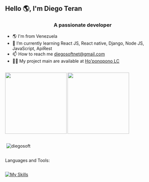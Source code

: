 ## Hello 🌎, I'm Diego Teran

<h3 align="center">A passionate developer</h3>

 - 🌎  I'm from Venezuela 
 - 🌱 I’m currently learning React JS, React native, Django, Node JS, JavaScript, ApiRest
 - 📫 How to reach me diegosoftnet@gmail.com
 - 👨‍💻 My project main are available at  [Ho'ponopono LC ](https://play.google.com/store/apps/details?id=hooponopono.apliihd&pcampaignid=web_share)


 ##
<a href="https://github.com/diegosoft/github-readme-stats">
  <img height=200 align="left" src="https://github-readme-stats.vercel.app/api?username=diegosoft&show_icons=true&theme=algolia&card_width=300" />
</a>
<a href="https://github.com/diegosoft/convoychat">
  <img height=200 align="center" src="https://github-readme-stats.vercel.app/api/top-langs?username=diegosoft&layout=compact&langs_count=8&card_width=320&theme=algolia"/>
</a>

 ##

<p>&nbsp;<img align="center" src="https://github-readme-streak-stats.herokuapp.com/?user=diegosoft&theme=algolia" alt="diegosoft" /></p>

 ##

Languages and Tools: <h4>

##

[![My Skills](https://skillicons.dev/icons?i=js,html,css,bootstrap,django,mysql,postgres,nodejs,react,postman,visualstudio)](https://skillicons.dev)

##



